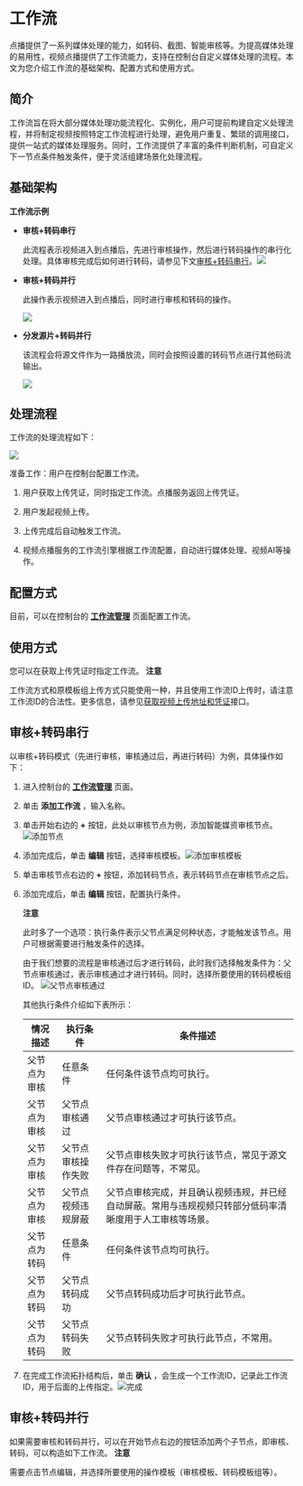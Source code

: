 工作流 
========================

点播提供了一系列媒体处理的能力，如转码、截图、智能审核等。为提高媒体处理的易用性，视频点播提供了工作流能力，支持在控制台自定义媒体处理的流程。本文为您介绍工作流的基础架构、配置方式和使用方式。

简介 
-----------------------

工作流旨在将大部分媒体处理功能流程化、实例化，用户可提前构建自定义处理流程，并将制定视频按照特定工作流程进行处理，避免用户重复、繁琐的调用接口，提供一站式的媒体处理服务。同时，工作流提供了丰富的条件判断机制，可自定义下一节点条件触发条件，便于灵活组建场景化处理流程。

基础架构 
-------------------------

**工作流示例** 

* **审核+转码串行** 

  此流程表示视频进入到点播后，先进行审核操作，然后进行转码操作的串行化处理。具体审核完成后如何进行转码，请参见下文[审核+转码串行](#section-54k-ze2-rch)。![](https://static-aliyun-doc.oss-accelerate.aliyuncs.com/assets/img/zh-CN/6022955061/p178288.png)
  

* **审核+转码并行** 

  此操作表示视频进入到点播后，同时进行审核和转码的操作。

  ![](https://static-aliyun-doc.oss-accelerate.aliyuncs.com/assets/img/zh-CN/6022955061/p178289.png)
  

* **分发源片+转码并行** 

  该流程会将源文件作为一路播放流，同时会按照设置的转码节点进行其他码流输出。

  ![](https://static-aliyun-doc.oss-accelerate.aliyuncs.com/assets/img/zh-CN/6022955061/p178290.png)
  




处理流程 
-------------------------

工作流的处理流程如下：

![](https://static-aliyun-doc.oss-accelerate.aliyuncs.com/assets/img/zh-CN/7022955061/p178291.png)



准备工作：用户在控制台配置工作流。

1. 用户获取上传凭证，同时指定工作流。点播服务返回上传凭证。

   

2. 用户发起视频上传。

   

3. 上传完成后自动触发工作流。

   

4. 视频点播服务的工作流引擎根据工作流配置，自动进行媒体处理、视频AI等操作。

   




配置方式 
-------------------------

目前，可以在控制台的 **[工作流管理](https://vod.console.aliyun.com/settings/workflow/list#/settings/workflow/list)** 页面配置工作流。

使用方式 
-------------------------

您可以在获取上传凭证时指定工作流。
**注意**

工作流方式和原模板组上传方式只能使用一种，并且使用工作流ID上传时，请注意工作流ID的合法性。更多信息，请参见[获取视频上传地址和凭证](/intl.zh-CN/服务端API/媒体上传/获取视频上传地址和凭证.md)接口。

**审核+转码串行** 
--------------------------------

以审核+转码模式（先进行审核，审核通过后，再进行转码）为例，具体操作如下：

1. 进入控制台的 **[工作流管理](https://vod.console.aliyun.com/settings/workflow/list#/settings/workflow/list)** 页面。

   

2. 单击 **添加工作流** ，输入名称。

   

3. 单击开始右边的 **+** 按钮，此处以审核节点为例，添加智能媒资审核节点。![添加节点](https://static-aliyun-doc.oss-accelerate.aliyuncs.com/assets/img/zh-CN/0289226061/p184620.png)

   

4. 添加完成后，单击 **编辑** 按钮，选择审核模板。![添加审核模板](https://static-aliyun-doc.oss-accelerate.aliyuncs.com/assets/img/zh-CN/0289226061/p184621.png)

   

5. 单击审核节点右边的 **+** 按钮，添加转码节点，表示转码节点在审核节点之后。

   

6. 添加完成后，单击 **编辑** 按钮，配置执行条件。

   **注意**

   此时多了一个选项：执行条件表示父节点满足何种状态，才能触发该节点。用户可根据需要进行触发条件的选择。

   由于我们想要的流程是审核通过后才进行转码，此时我们选择触发条件为：父节点审核通过，表示审核通过才进行转码。同时，选择所要使用的转码模板组ID。
   ![父节点审核通过](https://static-aliyun-doc.oss-accelerate.aliyuncs.com/assets/img/zh-CN/7022955061/p182112.png)

   其他执行条件介绍如下表所示：
   

   |  情况描述  |   执行条件    |                         条件描述                         |
   |--------|-----------|------------------------------------------------------|
   | 父节点为审核 | 任意条件      | 任何条件该节点均可执行。                                         |
   | 父节点为审核 | 父节点审核通过   | 父节点审核通过才可执行该节点。                                      |
   | 父节点为审核 | 父节点审核操作失败 | 父节点审核失败才可执行该节点，常见于源文件存在问题等，不常见。                      |
   | 父节点为审核 | 父节点视频违规屏蔽 | 父节点审核完成，并且确认视频违规，并已经自动屏蔽。常用与违规视频只转部分低码率清晰度用于人工审核等场景。 |
   | 父节点为转码 | 任意条件      | 任何条件该节点均可执行。                                         |
   | 父节点为转码 | 父节点转码成功   | 父节点转码成功后才可执行此节点。                                     |
   | 父节点为转码 | 父节点转码失败   | 父节点转码失败才可执行此节点，不常用。                                  |

   

7. 在完成工作流拓扑结构后，单击 **确认** ，会生成一个工作流ID，记录此工作流ID，用于后面的上传指定。![完成](https://static-aliyun-doc.oss-accelerate.aliyuncs.com/assets/img/zh-CN/7022955061/p182113.png)

   




**审核+转码并行** 
--------------------------------

如果需要审核和转码并行，可以在开始节点右边的按钮添加两个子节点，即审核、转码，可以构造如下工作流。
**注意**

需要点击节点编辑，并选择所要使用的操作模板（审核模板、转码模板组等）。
